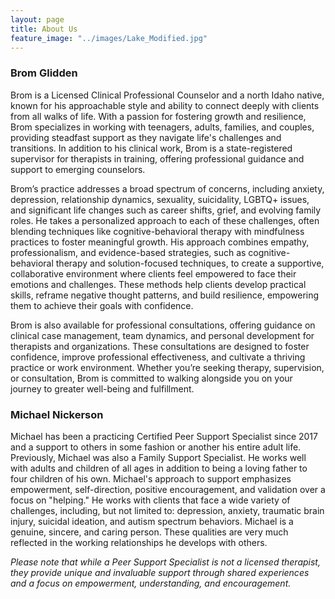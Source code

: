 ```yaml
---
layout: page
title: About Us
feature_image: "../images/Lake_Modified.jpg"
---
```


### Brom Glidden

Brom is a Licensed Clinical Professional Counselor and a north Idaho native, known for his approachable style and ability to connect deeply with clients from all walks of life. With a passion for fostering growth and resilience, Brom specializes in working with teenagers, adults, families, and couples, providing steadfast support as they navigate life's challenges and transitions. In addition to his clinical work, Brom is a state-registered supervisor for therapists in training, offering professional guidance and support to emerging counselors.

Brom’s practice addresses a broad spectrum of concerns, including anxiety, depression, relationship dynamics, sexuality, suicidality, LGBTQ+ issues, and significant life changes such as career shifts, grief, and evolving family roles. He takes a personalized approach to each of these challenges, often blending techniques like cognitive-behavioral therapy with mindfulness practices to foster meaningful growth.  His approach combines empathy, professionalism, and evidence-based strategies, such as cognitive-behavioral therapy and solution-focused techniques, to create a supportive, collaborative environment where clients feel empowered to face their emotions and challenges. These methods help clients develop practical skills, reframe negative thought patterns, and build resilience, empowering them to achieve their goals with confidence.

Brom is also available for professional consultations, offering guidance on clinical case management, team dynamics, and personal development for therapists and organizations. These consultations are designed to foster confidence, improve professional effectiveness, and cultivate a thriving practice or work environment. Whether you’re seeking therapy, supervision, or consultation, Brom is committed to walking alongside you on your journey to greater well-being and fulfillment.





### Michael Nickerson

Michael has been a practicing Certified Peer Support Specialist since 2017 and a support to others in some fashion or another his entire adult life. Previously, Michael was also a Family Support Specialist. He works well with adults and children of all ages in addition to being a loving father to four children of his own. Michael's approach to support emphasizes empowerment, self-direction, positive encouragement, and validation over a focus on "helping." He works with clients that face a wide variety of challenges, including, but not limited to: depression, anxiety, traumatic brain injury, suicidal ideation, and autism spectrum behaviors. Michael is a genuine, sincere, and caring person. These qualities are very much reflected in the working relationships he develops with others.

*Please note that while a Peer Support Specialist is not a licensed therapist, they provide unique and invaluable support through shared experiences and a focus on empowerment, understanding, and encouragement.*
